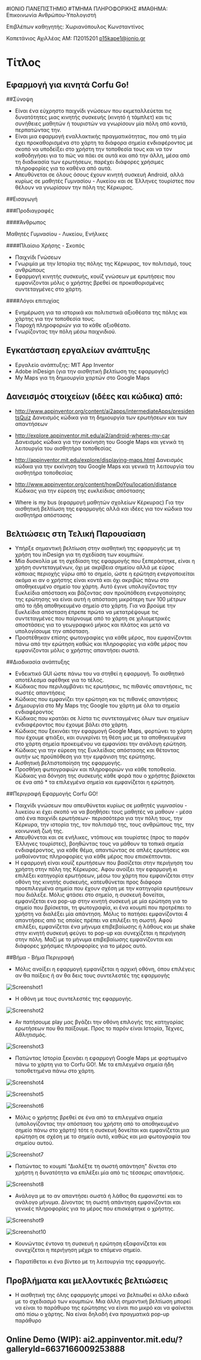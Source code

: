 ﻿#ΙΟΝΙΟ ΠΑΝΕΠΙΣΤΗΜΙΟ 
#ΤΜΗΜΑ ΠΛΗΡΟΦΟΡΙΚΗΣ 
#ΜΑΘΗΜΑ: Επικοινωνία Ανθρώπου-Υπολογιστή 
 
Επιβλέπων καθηγητής: Χωριανόπουλος Κωνσταντίνος 

Καπετάνιος Αχιλλέας  ΑΜ: Π2015201     p15kape1@ionio.gr

# Τίτλος

## Εφαρμογή για κινητά Corfu Go!

##Σύνοψη

* Είναι ένα εύχρηστο παιχνίδι γνώσεων που εκμεταλλεύεται τις δυνατότητες μιας κινητής συσκευής (κινητό ή τάμπλετ) και τις συνήθειες μαθητών ή τουριστών να γνωρίσουν μία πόλη από κοντά, περπατώντας την.
* Είναι μια εφαρμογή εναλλακτικής πραγματικότητας, που από τη μία έχει προκαθορισμένα στο χάρτη τα διάφορα σημεία ενδιαφέροντος με σκοπό να υποδείξει στο χρήστη την τοποθεσία τους και να τον καθοδηγήσει 
για το πώς να πάει σε αυτά και από την άλλη, μέσα από τη διαδικασία των ερωτήσεων, παρέχει διάφορες χρήσιμες πληροφορίες για το καθένα από αυτά.
* Απευθύνεται σε όλους όσους έχουν κινητή συσκευή Android, αλλά κυρίως σε μαθητές Γυμνασίου - Λυκείου και σε Έλληνες τουρίστες που θέλουν να γνωρίσουν την πόλη της Κέρκυρας.

##Εισαγωγή

###Προδιαγραφές

####Άνθρωπος

Μαθητές Γυμνασίου - Λυκείου, Ενήλικες

####Πλαίσιο Χρήσης - Σκοπός
* Παιχνίδι Γνώσεων
* Γνωριμία με την Ιστορία της πόλης της Κέρκυρας, τον πολιτισμό, τους ανθρώπους
* Εφαρμογή κινητής συσκευής, κουίζ γνώσεων με ερωτήσεις που εμφανίζονται μόλις ο χρήστης βρεθεί σε προκαθορισμένες συντεταγμένες στο χάρτη.

####Λόγοι επιτυχίας

* Ενημέρωση για τα ιστορικά και πολιτιστικά αξιοθέατα της πόλης και χάρτης για την τοποθεσία τους.
* Παροχή πληροφοριών για το κάθε αξιοθέατο.
* Γνωρίζοντας την πόλη μέσω παιχνιδιού.

## Εγκατάσταση εργαλείων ανάπτυξης

* Εργαλείο ανάπτυξης: MIT App Inventor
* Adobe inDesign (για την αισθητική βελτίωση της εφαρμογής)
* My Maps για τη δημιουργία χαρτών στο Google Maps


## Δανεισμός στοιχείων (ιδέες και κώδικα) από:
* http://www.appinventor.org/content/ai2apps/intermediateApps/presidentsQuiz
  Δανεισμός κώδικα για τη δημιουργία των ερωτήσεων και των απαντήσεων

* http://explore.appinventor.mit.edu/ai2/android-wheres-my-car
  Δανεισμός κώδικα για την εκκίνηση του Google Maps και γενικά τη λειτουργία του αισθητήρα τοποθεσίας

* http://appinventor.mit.edu/explore/displaying-maps.html
  Δανεισμός κώδικα για την εκκίνηση του Google Maps και γενικά τη λειτουργία του αισθητήρα τοποθεσίας

* http://www.appinventor.org/content/howDoYou/location/distance
  Κώδικας για την εύρεση της ευκλείδιας απόστασης

* Where is my bus (εφαρμογή μαθητών σχολείων Κέρκυρας)
  Για την αισθητική βελτίωση της εφαρμογής αλλά και ιδέες για τον κώδικα του αισθητήρα απόστασης

## Βελτιώσεις στη Τελική Παρουσίαση

* Υπήρξε σημαντική βελτίωση στην αισθητική της εφαρμογής με τη χρήση του inDesign για τη σχεδίαση των κουμπιών. 
* Μία δυσκολία με τη σχεδίαση της εφαρμογής που ξεπεράστηκε, είναι η χρήση συντεταγμένων, όχι με ακρίβεια σημείου αλλά με εύρος κάποιας περιοχής γύρω από το σημείο, ώστε η ερώτηση ενεργοποιείται ακόμα κι αν ο χρήστης είναι κοντά και όχι ακριβώς πάνω στο αποθηκευμένο σημείο του χάρτη.
Αυτό έγινε υπολογίζοντας την Ευκλείδια απόσταση και βάζοντας σαν προϋπόθεση ενεργοποίησης της ερώτησης να είναι αυτή η απόσταση μικρότερη των 100 μέτρων από το ήδη αποθηκευμένο σημείο στο χάρτη.
Για να βρούμε την Ευκλείδια απόσταση έπρεπε πρώτα να μετατρέψουμε τις συντεταγμένες που παίρνουμε από το χάρτη σε χιλιομετρικές αποστάσεις για το γεωγραφικό μήκος και πλάτος και μετά να υπολογίσουμε την απόσταση.
* Προστέθηκαν επίσης φωτογραφίες για κάθε μέρος, που εμφανίζονται πάνω από την ερώτηση καθώς και πληροφορίες για κάθε μέρος που εμφανίζονται μόλις ο χρήστης απαντήσει σωστά.

##Διαδικασία ανάπτυξης

* Ενδεικτικό GUI ώστε πάνω του να στηθεί η εφαρμογή. Το αισθητικό αποτέλεσμα αφέθηκε για το τέλος.
* Κώδικας που περιλαμβάνει τις ερωτήσεις, τις πιθανές απαντήσεις, τις σωστές απαντήσεις
* Κώδικας που εμφανίζει την ερώτηση και τις πιθανές απαντήσεις
* Δημιουργία στο My Maps της Google του χάρτη με όλα τα σημεία ενδιαφέροντος
* Κώδικας που κρατάει σε λίστα τις συντεταγμένες όλων των σημείων ενδιαφέροντος που έχουμε βάλει στο χάρτη.
* Κώδικας που ξεκινάει την εφαρμογή Google Maps, φορτώνει το χάρτη που έχουμε φτιάξει, και συγκρίνει τη θέση μας με τα αποθηκευμένα στο χάρτη σημεία προκειμένου να εμφανίσει την ανάλογη ερώτηση.
* Κώδικας για την εύρεση της Ευκλείδιας απόστασης και θέτοντας αυτήν ως προϋπόθεση για την εμφάνιση της ερώτησης.
* Αισθητική βελτιστοποίηση της εφαρμογής.
* Προσθήκη φωτογραφιών και πληροφοριών για κάθε τοποθεσία. Κώδικας για δόνηση της συσκευής κάθε φορά που ο χρήστης βρίσκεται σε ένα από * τα επιλεγμένα σημεία και εμφανίζεται η ερώτηση. 


##Περιγραφή Εφαρμογής Corfu GO!

* Παιχνίδι γνώσεων που απευθύνεται κυρίως σε μαθητές γυμνασίου - λυκείου κι έχει σκοπό να να βοηθήσει τους μαθητές να μαθουν - μέσα από ένα παιχνίδι ερωτήσεων- περισσότερα για 
την πόλη τους, την Κέρκυρα, την ιστορία της, τον πολιτισμό της, τους ανθρώπους της, την κοινωνική ζωή της.
* Απευθύνεται και σε ενήλικες, ντόπιους και τουρίστες (προς το παρόν Έλληνες τουρίστες), βοηθώντας τους να μάθουν τα τοπικά σημεία ενδιαφέροντος, για κάθε θέμα, απαντώντας σε απλές 
ερωτήσεις και μαθαίνοντας πληροφορίες για κάθε μέρος που επισκέπτονται.
* Η εφαρμογή είναι κουίζ ερωτήσεων που βασίζεται στην περιήγηση του χρήστη στην πόλη της Κέρκυρας. Αφου ανοίξει την εφαρμογή κι επιλέξει κατηγορία ερωτήσεων, μέσω του χάρτη που εμφανίζεται 
στην οθόνη της κινητής συσκευής, κατευθύνεται προς διάφορα προεπιλεγμένα σημεία που έχουν σχέση με την κατηγορία ερωτήσεων που διάλεξε. Μόλις φτάσει στο σημείο, η συσκευή δονείται, εμφανίζεται ενα pop-up στην 
κινητή συσκευή με μία ερώτηση για το σημείο που βρίσκεται, τη φωτογραφία, κι ένα κουμπί που προτρέπει το χρήστη να διαλέξει μία απάντηση. Μόλις το πατήσει εμφανίζονται 4 απαντήσεις από τις οποίες πρέπει να επιλέξει τη σωστή. Αφού επιλέξει, εμφανίζεται ένα μήνυμα επιβεβαίωσης ή λάθους και με shake
στην κινητή συσκευή φεύγει το pop-up και συνεχίζεται η περιήγηση στην πόλη. Μαζί με το μήνυμα επιβεβαίωσης εμφανίζονται και διάφορες χρήσιμες πληροφορίες για το μέρος αυτό.

##Βήμα - Βήμα Περιγραφή

* Μόλις ανοίξει η εφαρμογή εμφανίζεται η αρχική οθόνη, όπου επιλέγεις αν θα παίξεις ή αν θα δεις τους συντελεστές της εφαρμογής

![Screenshot1](Screenshot1.png)

* Η οθόνη με τους συντελεστές της εφαρμογής.

![Screenshot2](Screenshot2.png)

* Αν πατήσουμε play μας βγάζει την οθόνη επιλογής της κατηγορίας ερωτήσεων που θα παίξουμε. Προς το παρόν είναι Ιστορία, Τέχνες, Αθλητισμός.

![Screenshot3](Screenshot3.png)

* Πατώντας Ιστορία ξεκινάει η εφαρμογή Google Maps με φορτωμένο πάνω το χάρτη για το Corfu GO!. Με τα επιλεγμένα σημεία ήδη τοποθετημένα πάνω στο χάρτη.

![Screenshot4](Screenshot4.png)



![Screenshot5](Screenshot5.png)



![Screenshot6](Screenshot6.png)

* Μόλις ο χρήστης βρεθεί σε ένα από τα επιλεγμένα σημεία (υπολογίζοντας την απόσταση του χρήστη από το αποθηκευμένο σημείο πάνω στο χάρτη) τότε η συσκευή δονείται και εμφανίζεται μια ερώτηση σε σχέση με το σημείο αυτό, καθώς και μια φωτογραφία του σημείου αυτού.

![Screenshot7](Screenshot7.png)

* Πατώντας το κουμπί "Διαλέξτε τη σωστή απάντηση"  δίνεται στο χρήστη η δυνατότητα να επιλέξει μία από τις τέσσερις απαντήσεις.

![Screenshot8](Screenshot8.png)

* Ανάλογα με το αν απαντήσει σωστά ή λάθος θα εμφανιστεί και το ανάλογο μήνυμα. Δίνοντας τη σωστή απάντηση εμφανίζονται και γενικές πληροφορίες για το μέρος που επισκέφτηκε ο χρήστης.

![Screenshot9](Screenshot9.png) 

![Screenshot10](Screenshot10.png)

* Κουνώντας έντονα τη συσκευή η ερώτηση εξαφανίζεται και συνεχίζεται η περιήγηση μέχρι το επόμενο σημείο.

* Παρατίθεται κι ένα βίντεο με τη λειτουργία της εφαρμογής.



## Προβλήματα και μελλοντικές βελτιώσεις

* Η αισθητική της όλης εφαρμογής μπορεί να βελτιωθεί κι άλλο ειδικά με το σχεδιασμό των κουμπιών. Μια άλλη σημαντική βελτίωση μπορεί να είναι το παράθυρο της ερώτησης να είναι πιο μικρό και να φαίνεται από πίσω ο χάρτης. Να είναι δηλαδή ένα πραγματικά pop-up παράθυρο

##  Online Demo (WIP): ai2.appinventor.mit.edu/?galleryId=6637166009253888





